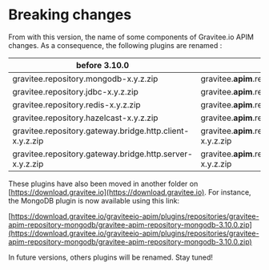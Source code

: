# Breaking changes

From with this version, the name of some components of Gravitee.io APIM changes. As a consequence, the following plugins are renamed :

| before 3.10.0                                            | after 3.10.0                                                      |
| -------------------------------------------------------- | ----------------------------------------------------------------- |
| gravitee.repository.mongodb-x.y.z.zip                    | gravitee.**apim**.repository.mongodb-x.y.z.zip                    |
| gravitee.repository.jdbc-x.y.z.zip                       | gravitee.**apim**.repository.jdbc-x.y.z.zip                       |
| gravitee.repository.redis-x.y.z.zip                      | gravitee.**apim**.repository.redis-x.y.z.zip                      |
| gravitee.repository.hazelcast-x.y.z.zip                  | gravitee.**apim**.repository.hazelcast-x.y.z.zip                  |
| gravitee.repository.gateway.bridge.http.client-x.y.z.zip | gravitee.**apim**.repository.gateway.bridge.http.client-x.y.z.zip |
| gravitee.repository.gateway.bridge.http.server-x.y.z.zip | gravitee.**apim**.repository.gateway.bridge.http.server-x.y.z.zip |

These plugins have also been moved in another folder on [https://download.gravitee.io](https://download.gravitee.io). For instance, the MongoDB plugin is now available using this link:

[https://download.gravitee.io/graviteeio-apim/plugins/repositories/gravitee-apim-repository-mongodb/gravitee-apim-repository-mongodb-3.10.0.zip](https://download.gravitee.io/graviteeio-apim/plugins/repositories/gravitee-apim-repository-mongodb/gravitee-apim-repository-mongodb-3.10.0.zip)

In future versions, others plugins will be renamed. Stay tuned!
